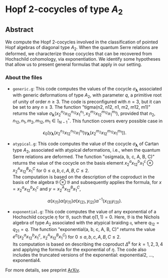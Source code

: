 # Hopf 2-cocycles of type $A_2$

## Abstract

We compute the Hopf 2-cocycles involved in the classification of pointed Hopf algebras of diagonal type $A_2$. 
When the quantum Serre relations are deformed, we characterize those cocycles that can be recovered from Hochschild cohomology, via exponentiation.
We identify some hypotheses that allow us to present general formulas that apply in our setting.


### About the files

- `generic.g`: This code computes the values of the cocycle $\sigma_{\boldsymbol{\lambda}}$ associated with generic deformations of type $A_2$, with parameter $q$, a primitive root of unity of order $n \geq 3$. The code is preconfigured with $n = 3$, but it can be set to any $n \geq 3$.
The function "tigma(n2, n12, n1, m2, m12, m1)" returns the value $\sigma_{\boldsymbol{\lambda}}\big(x_2^{n_2} x_{12}^{n_{12}} x_1^{n_1}, x_2^{m_2} x_{12}^{m_{12}} x_1^{m_1}\big)$, provided that $n_2, n_{12}, n_1, m_2, m_{12}, m_1\in \mathbb{I}_{N-1}^\circ$. This function covers every possible case in

$$\epsilon_0(\gamma_{\boldsymbol{\lambda}}(x_2^{n_2}x_{12}^{n_{12}}x_1^{n_1})\gamma_{\boldsymbol{\lambda}}(x_2^{m_2}x_{12}^{m_{12}}x_1^{m_1})).$$

- `atypical.g`: This code computes the value of the cocycle $\sigma_{\boldsymbol{\lambda}}$ of Cartan type $A_2$, associated with atypical deformations, i.e., when the quantum Serre relations are deformed.
The function "osigma(a, b, c, A, B, C)" returns the value of the cocycle on the basis element  $x_2^a x_{12}^b x_1^c \otimes x_2^A x_{12}^B x_1^C$ for $0 \leq a, b, c, A, B, C \leq 2$.  
The computation is based on the description of the coproduct in the basis of the algebra $\mathfrak{B} \otimes \mathfrak{B}$ and subsequently applies the formula, for $x = x_2^a x_{12}^b x_1^c$ and $y = x_2^A x_{12}^B x_1^C$,

$$\alpha(x_{(1)}) \alpha(y_{(1)}) \sigma(x_{(2)}, y_{(2)}) \alpha^{-1}(x_{(3)} y_{(3)}).$$

- `exponential.g`: This code computes the value of any exponential of a Hochschild cocycle $\eta$ for $\mathfrak{B}$, such that $\eta(1,1) = 0$. Here, $\mathfrak{B}$ is the Nichols algebra of type $A_2$ associated with the atypical braiding $\mathfrak{q}$, where $q_{12} = q_{21} = q$.
The function "exponential(a, b, c, A, B, C)" returns the value  $e^\eta(x_2^{a} x_{12}^{b} x_1^{c},\; x_2^{A} x_{12}^{B} x_1^{C})$ for $0 \leq a, b, c, A, B, C \leq 2$.  
Its computation is based on describing the coproduct $\Delta^k$ for $k=1,2,3,4$ and applying the formula for the exponential of $\eta$. The code also includes the truncated versions of the exponential: exponential2, ..., exponential4.

For more details, see preprint [ArXiv](https://arxiv.org/user/).
